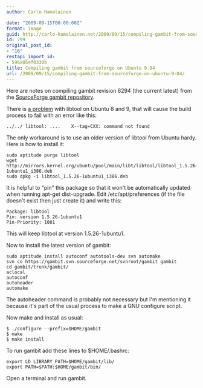 ```yaml
---
author: Carlo Hamalainen

date: "2009-09-15T00:00:00Z"
format: image
guid: http://carlo-hamalainen.net/2009/09/15/compiling-gambit-from-sourceforge-on-ubuntu-9-04/
id: 799
original_post_id:
- "16"
restapi_import_id:
- 596a05ef0330b
title: Compiling gambit from sourceforge on Ubuntu 9.04
url: /2009/09/15/compiling-gambit-from-sourceforge-on-ubuntu-9-04/
---
```

Here are notes on compiling gambit revision 6294 (the current latest) from the [SourceForge gambit repository](http://gambit.svn.sourceforge.net/viewvc/gambit/).

There is [a problem](http://programphases.com/forums/showthread.php?p=29) with libtool on Ubuntu 8 and 9, that will cause the build process to fail with an error like this:

    ../../ libtool: ....    X--tag=CXX: command not found

The only workaround is to use an older version of libtool from Ubuntu hardy. Here is how to install it:

    sudo aptitude purge libtool
    wget http://mirrors.kernel.org/ubuntu/pool/main/libt/libtool/libtool_1.5.26-1ubuntu1_i386.deb
    sudo dpkg -i libtool_1.5.26-1ubuntu1_i386.deb

It is helpful to "pin" this package so that it won't be automatically updated when running apt-get dist-upgrade. Edit /etc/apt/preferences (if the file doesn't exist then just create it) and write this:

    Package: libtool
    Pin: version 1.5.26-1ubuntu1
    Pin-Priority: 1001

This will keep libtool at version 1.5.26-1ubuntu1.

Now to install the latest version of gambit:

    sudo aptitude install autoconf autotools-dev svn automake
    svn co https://gambit.svn.sourceforge.net/svnroot/gambit gambit
    cd gambit/trunk/gambit/
    aclocal
    autoconf
    autoheader
    automake

The autoheader command is probably not necessary but I'm mentioning it because it's part of the usual process to make a GNU configure script.

Now make and install as usual:

    $ ./configure --prefix=$HOME/gambit
    $ make
    $ make install

To run gambit add these lines to $HOME/.bashrc:

    export LD_LIBRARY_PATH=$HOME/gambit/lib/
    export PATH=$PATH:$HOME/gambit/bin/

Open a terminal and run gambit.
